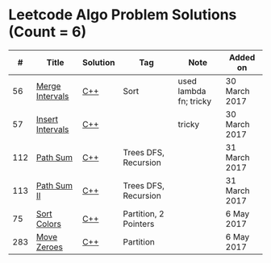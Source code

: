 # Leetcode Algo Problem Solutions (Count = 6)

|  #  | Title                         |  Solution       | Tag          | Note                                  | Added on | 
|-----|------------------------------ | --------------- |--------------|-------------------------------------- |----------|
56 | [Merge Intervals](https://leetcode.com/problems/merge-intervals/) | [C++](./56-MergeIntervals.cpp) |Sort |used lambda fn; tricky  | 30 March 2017 |
57 | [Insert Intervals](https://leetcode.com/problems/insert-interval/) | [C++](./57-InsertInterval.cpp) | | tricky  | 30 March 2017 |
112 | [Path Sum](https://leetcode.com/problems/path-sum/) | [C++](./112-PathSum.cpp) |Trees DFS, Recursion | | 31 March 2017 |
113 | [Path Sum II](https://leetcode.com/problems/path-sum-ii/) | [C++](./113-PathSum2.cpp) |Trees DFS, Recursion | | 31 March 2017 |
75 | [Sort Colors](https://leetcode.com/problems/sort-colors/) | [C++](./75-SortColors.cpp) |Partition, 2 Pointers | | 6 May 2017 |
283 | [Move Zeroes](https://leetcode.com/problems/move-zeroes/) | [C++](./283-MoveZeroes.cpp) |Partition | | 6 May 2017 |


